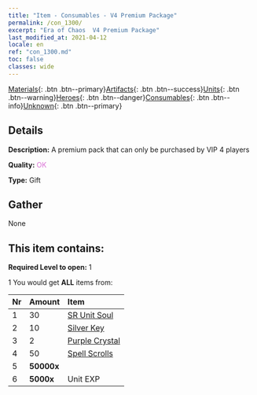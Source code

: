 ```yaml
---
title: "Item - Consumables - V4 Premium Package"
permalink: /con_1300/
excerpt: "Era of Chaos  V4 Premium Package"
last_modified_at: 2021-04-12
locale: en
ref: "con_1300.md"
toc: false
classes: wide
---
```

 [Materials](/){: .btn .btn--primary}[Artifacts](/Artifacts/){: .btn .btn--success}[Units](/Units/){: .btn .btn--warning}[Heroes](/Heroes/){: .btn .btn--danger}[Consumables](/Consumables/){: .btn .btn--info}[Unknown](/Unknown/){: .btn .btn--primary}

## Details
 **Description:** A premium pack that can only be purchased by VIP 4 players

 **Quality:** <span style="color: #DA70D6">OK</span>

 **Type:** Gift

## Gather

  None

## This item contains:

 **Required Level to open:** 1

 1 You would get **ALL** items  from:

  | Nr | Amount |     Item    |
  |:---|:-------|:------------|
  | 1 | 30 | [SR Unit Soul](/Items/con_534/) | 
  | 2 | 10 | [Silver Key](/Items/con_693/) | 
  | 3 | 2 | [Purple Crystal](/Items/con_720/) | 
  | 4 | 50 | [Spell Scrolls](/Items/con_694/) | 
  | 5 |  **50000x** | <i class="fas fa-coins"/> |  | 
  | 6 |  **5000x** | Unit EXP |  | 
